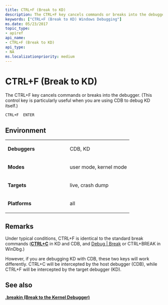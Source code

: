 ```yaml
---
title: CTRL+F (Break to KD)
description: The CTRL+F key cancels commands or breaks into the debugger.
keywords: ["CTRL+F (Break to KD) Windows Debugging"]
ms.date: 05/23/2017
topic_type:
- apiref
api_name:
- CTRL+F (Break to KD)
api_type:
- NA
ms.localizationpriority: medium
---
```


# CTRL+F (Break to KD)


The CTRL+F key cancels commands or breaks into the debugger. (This control key is particularly useful when you are using CDB to debug KD itself.)

```dbgcmd
CTRL+F  ENTER 
```


## <span id="Environment"></span><span id="environment"></span><span id="ENVIRONMENT"></span>Environment

<table>
<colgroup>
<col width="50%" />
<col width="50%" />
</colgroup>
<tbody>
<tr class="odd">
<td align="left"><p><strong>Debuggers</strong></p></td>
<td align="left"><p>CDB, KD</p></td>
</tr>
<tr class="even">
<td align="left"><p><strong>Modes</strong></p></td>
<td align="left"><p>user mode, kernel mode</p></td>
</tr>
<tr class="odd">
<td align="left"><p><strong>Targets</strong></p></td>
<td align="left"><p>live, crash dump</p></td>
</tr>
<tr class="even">
<td align="left"><p><strong>Platforms</strong></p></td>
<td align="left"><p>all</p></td>
</tr>
</tbody>
</table>

 

## Remarks

Under typical conditions, CTRL+F is identical to the standard break commands ([**CTRL+C**](ctrl-c--break-.md) in KD and CDB, and [Debug | Break](debug---break.md) or CTRL+BREAK in WinDbg.)

However, if you are debugging KD with CDB, these two keys will work differently. CTRL+C will be intercepted by the host debugger (CDB), while CTRL+F will be intercepted by the target debugger (KD).

## <span id="see_also"></span>See also


[**.breakin (Break to the Kernel Debugger)**](-breakin--break-to-the-kernel-debugger-.md)

 

 






